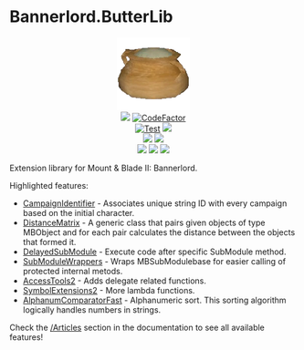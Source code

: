 # Bannerlord.ButterLib
<p align="center">
  <a href="https://github.com/BUTR/Bannerlord.ButterLib" alt="Logo">
  <img src="https://github.com/BUTR/Bannerlord.ButterLib/blob/dev/resources/Butter.png?raw=true" /></a>
  </br>
  <a href="https://github.com/BUTR/Bannerlord.ButterLib" alt="Lines Of Code">
  <img src="https://tokei.rs/b1/github/BUTR/Bannerlord.ButterLib?category=code" /></a>
  <a href="https://www.codefactor.io/repository/github/butr/bannerlord.butterlib"><img src="https://www.codefactor.io/repository/github/butr/bannerlord.butterlib/badge" alt="CodeFactor" /></a>
  </br>
  <a href="https://github.com/BUTR/Bannerlord.ButterLib/actions?query=workflow%3ATest"><img src="https://github.com/BUTR/Bannerlord.ButterLib/workflows/Test/badge.svg?branch=dev&event=push" alt="Test" /></a>
  <a href="https://codecov.io/gh/BUTR/Bannerlord.ButterLib"><img src="https://codecov.io/gh/BUTR/Bannerlord.ButterLib/branch/dev/graph/badge.svg" />
   </a>
  </br>
  <a href="https://www.nuget.org/packages/Bannerlord.ButterLib" alt="NuGet Bannerlord.ButterLib">
  <img src="https://img.shields.io/nuget/v/Bannerlord.ButterLib.svg?label=NuGet%20Bannerlord.ButterLib&colorB=blue" /></a>
  <a href="https://butr.github.io/Bannerlord.ButterLib" alt="Documentation">
  <img src="https://img.shields.io/badge/Documentation-%F0%9F%94%8D-blue?style=flat" /></a>
  </br>
  <a href="https://www.nexusmods.com/mountandblade2bannerlord/mods/2018" alt="Nexus ButterLib">
  <img src="https://img.shields.io/badge/Nexus-ButterLib-yellow.svg" /></a>  
  <a href="https://www.nexusmods.com/mountandblade2bannerlord/mods/2018" alt="ButterLib">
  <img src="https://img.shields.io/endpoint?url=https%3A%2F%2Fnexusmods-version-pzk4e0ejol6j.runkit.sh%3FgameId%3Dmountandblade2bannerlord%26modId%3D2018" /></a>
  <a href="https://www.nexusmods.com/mountandblade2bannerlord/mods/2018" alt="Nexus ButterLib">
  <img src="https://img.shields.io/endpoint?url=https%3A%2F%2Fnexusmods-downloads-ayuqql60xfxb.runkit.sh%2F%3Ftype%3Dtotal%26gameId%3D3174%26modId%3D2018" /></a>
  </br>
</p>

Extension library for Mount & Blade II: Bannerlord.

Highlighted features:
* [CampaignIdentifier](https://butr.github.io/Bannerlord.ButterLib/articles/CampaignIdentifier/Overview.html) - Associates unique string ID with every campaign based on the initial character.  
* [DistanceMatrix](https://butr.github.io/Bannerlord.ButterLib/articles/DistanceMatrix/Overview.html) - A generic class that pairs given objects of type MBObject and for each pair calculates the distance between the objects that formed it.  
* [DelayedSubModule](https://butr.github.io/Bannerlord.ButterLib/articles/DelayedSubModule/Overview.html) - Execute code after specific SubModule method.  
* [SubModuleWrappers](https://butr.github.io/Bannerlord.ButterLib/articles/SubModuleWrappers/Overview.html) - Wraps MBSubModulebase for easier calling of protected internal metods. 
* [AccessTools2](https://butr.github.io/Bannerlord.ButterLib/api/Bannerlord.ButterLib.Common.Helpers.AccessTools2.html) - Adds delegate related functions.  
* [SymbolExtensions2](https://butr.github.io/Bannerlord.ButterLib/api/Bannerlord.ButterLib.Common.Helpers.SymbolExtensions2.html) - More lambda functions. 
* [AlphanumComparatorFast](https://butr.github.io/Bannerlord.ButterLib/api/Bannerlord.ButterLib.Common.Helpers.AlphanumComparatorFast.html) - Alphanumeric sort. This sorting algorithm logically handles numbers in strings.  

Check the [/Articles](https://butr.github.io/Bannerlord.ButterLib/articles/index.html) section in the documentation to see all available features!
